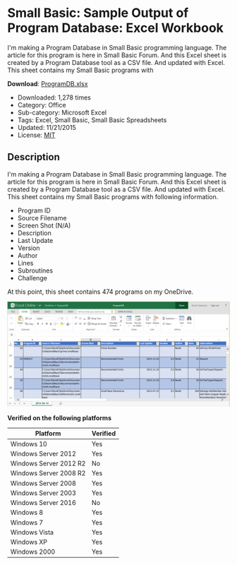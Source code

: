 # Small Basic: Sample Output of Program Database: Excel Workbook
I'm making a Program Database in Small Basic programming language.  The article for this program is here in Small Basic Forum.  And this Excel sheet is created by a Program Database tool as a CSV file.  And updated with Excel.  This sheet contains my Small Basic programs with

**Download**: [ProgramDB.xlsx](https://github.com/nonkit/SBResources/raw/master/db/ProgramDB.xlsx)

- Downloaded: 1,278 times
- Category: Office
- Sub-category: Microsoft Excel
- Tags: Excel, Small Basic, Small Basic Spreadsheets
- Updated: 11/21/2015
- License: [MIT](/LICENSE)

## Description
I'm making a Program Database in Small Basic programming language.  The article for this program is here in Small Basic Forum.  And this Excel sheet is created by a Program Database tool as a CSV file.  And updated with Excel.  This sheet contains my Small Basic programs with following information.

- Program ID
- Source Filename
- Screen Shot (N/A)
- Description
- Last Update
- Version
- Author
- Lines
- Subroutines
- Challenge

At this point, this sheet contains 474 programs on my OneDrive.

![Program DB Worksheet](ProgramDBWorksheet.png)

**Verified on the following platforms**

| Platform | Verified |
| --- | --- |
| Windows 10 | Yes |
| Windows Server 2012 | Yes |
| Windows Server 2012 R2 | No |
| Windows Server 2008 R2 | Yes |
| Windows Server 2008 | Yes |
| Windows Server 2003 | Yes |
| Windows Server 2016 | No |
| Windows 8 | Yes |
| Windows 7 | Yes |
| Windows Vista | Yes |
| Windows XP | Yes |
| Windows 2000 | Yes |

